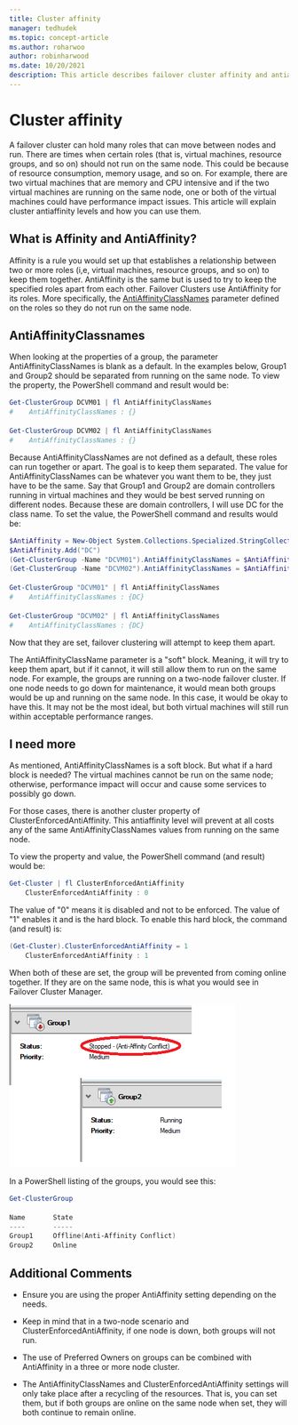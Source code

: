 ```yaml
---
title: Cluster affinity
manager: tedhudek
ms.topic: concept-article
ms.author: roharwoo
author: robinharwood
ms.date: 10/20/2021
description: This article describes failover cluster affinity and antiaffinity levels
---
```

# Cluster affinity



A failover cluster can hold many roles that can move between nodes and run. There are times when certain roles (that is, virtual machines, resource groups, and so on) should not run on the same node.  This could be because of resource consumption, memory usage, and so on.  For example, there are two virtual machines that are memory and CPU intensive and if the two virtual machines are running on the same node, one or both of the virtual machines could have performance impact issues.  This article will explain cluster antiaffinity levels and how you can use them.

## What is Affinity and AntiAffinity?

Affinity is a rule you would set up that establishes a relationship between two or more roles (i,e, virtual machines, resource groups, and so on) to keep them together.  AntiAffinity is the same but is used to try to keep the specified roles apart from each other. Failover Clusters use AntiAffinity for its roles.  More specifically, the [AntiAffinityClassNames](/previous-versions/windows/desktop/mscs/groups-antiaffinityclassnames) parameter defined on the roles so they do not run on the same node.

## AntiAffinityClassnames

When looking at the properties of a group, the parameter AntiAffinityClassNames is blank as a default. In the examples below, Group1 and Group2 should be separated from running on the same node.  To view the property, the PowerShell command and result would be:

```powershell
Get-ClusterGroup DCVM01 | fl AntiAffinityClassNames
#    AntiAffinityClassNames : {}

Get-ClusterGroup DCVM02 | fl AntiAffinityClassNames
#    AntiAffinityClassNames : {}
```

Because AntiAffinityClassNames are not defined as a default, these roles can run together or apart. The goal is to keep them separated. The value for AntiAffinityClassNames can be whatever you want them to be, they just have to be the same. Say that Group1 and Group2 are domain controllers running in virtual machines and they would be best served running on different nodes. Because these are domain controllers, I will use DC for the class name. To set the value, the PowerShell command and results would be:

```powershell
$AntiAffinity = New-Object System.Collections.Specialized.StringCollection
$AntiAffinity.Add("DC")
(Get-ClusterGroup -Name "DCVM01").AntiAffinityClassNames = $AntiAffinity
(Get-ClusterGroup -Name "DCVM02").AntiAffinityClassNames = $AntiAffinity

Get-ClusterGroup "DCVM01" | fl AntiAffinityClassNames
#    AntiAffinityClassNames : {DC}

Get-ClusterGroup "DCVM02" | fl AntiAffinityClassNames
#    AntiAffinityClassNames : {DC}
```

Now that they are set, failover clustering will attempt to keep them apart.

The AntiAffinityClassName parameter is a "soft" block.  Meaning, it will try to keep them apart, but if it cannot, it will still allow them to run on the same node.  For example, the groups are running on a two-node failover cluster.  If one node needs to go down for maintenance, it would mean both groups would be up and running on the same node.  In this case, it would be okay to have this.  It may not be the most ideal, but both virtual machines will still run within acceptable performance ranges.

## I need more

As mentioned, AntiAffinityClassNames is a soft block.  But what if a hard block is needed?  The virtual machines cannot be run on the same node; otherwise, performance impact will occur and cause some services to possibly go down.

For those cases, there is another cluster property of ClusterEnforcedAntiAffinity.  This antiaffinity level will prevent at all costs any of the same AntiAffinityClassNames values from running on the same node.

To view the property and value, the PowerShell command (and result) would be:

```powershell
Get-Cluster | fl ClusterEnforcedAntiAffinity
    ClusterEnforcedAntiAffinity : 0
```

The value of "0" means it is disabled and not to be enforced.  The value of "1" enables it and is the hard block.  To enable this hard block, the command (and result) is:

```powershell
(Get-Cluster).ClusterEnforcedAntiAffinity = 1
    ClusterEnforcedAntiAffinity : 1
```

When both of these are set, the group will be prevented from coming online together.  If they are on the same node, this is what you would see in Failover Cluster Manager.

![Cluster Affinity](media/Cluster-Affinity/Cluster-Affinity-1.png)

In a PowerShell listing of the groups, you would see this:

```powershell
Get-ClusterGroup

Name       State
----       -----
Group1     Offline(Anti-Affinity Conflict)
Group2     Online
```

## Additional Comments

- Ensure you are using the proper AntiAffinity setting depending on the needs.
- Keep in mind that in a two-node scenario and ClusterEnforcedAntiAffinity, if one node is down, both groups will not run.

- The use of Preferred Owners on groups can be combined with AntiAffinity in a three or more node cluster.
- The AntiAffinityClassNames and ClusterEnforcedAntiAffinity settings will only take place after a recycling of the resources. That is, you can set them, but if both groups are online on the same node when set, they will both continue to remain online.
